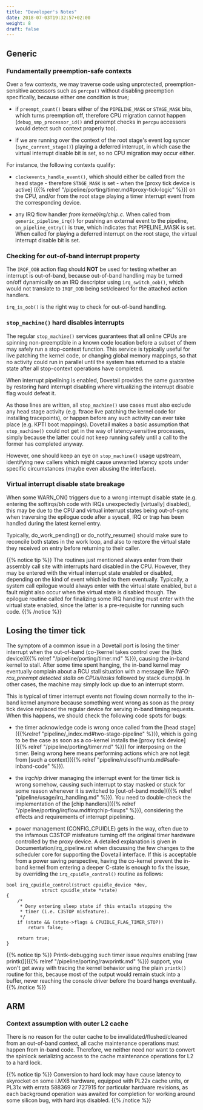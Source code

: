 ```yaml
---
title: "Developer's Notes"
date: 2018-07-03T19:32:57+02:00
weight: 8
draft: false
---
```


## Generic

### Fundamentally preemption-safe contexts

Over a few contexts, we may traverse code using unprotected,
preemption-sensitive accessors such as `percpu()` without disabling
preemption specifically, because either one condition is true;

- if `preempt_count()` bears either of the `PIPELINE_MASK` or
  `STAGE_MASK` bits, which turns preemption off, therefore CPU
  migration cannot happen (`debug_smp_processor_id()` and preempt
  checks in `percpu` accessors would detect such context properly
  too).

- if we are running over the context of the root stage's event log
  syncer (`sync_current_stage()`) playing a deferred interrupt, in
  which case the virtual interrupt disable bit is set, so no CPU
  migration may occur either.

For instance, the following contexts qualify:

- `clockevents_handle_event()`, which should either be called from the
  head stage - therefore `STAGE_MASK` is set - when the [proxy tick
  device is active] ({{% relref
  "/pipeline/porting/timer.md#proxy-tick-logic" %}}) on the CPU,
  and/or from the root stage playing a timer interrupt event from the
  corresponding device.

- any IRQ flow handler _from kernel/irq/chip.c_. When called from
  `generic_pipeline_irq()` for pushing an external event to the
  pipeline, `on_pipeline_entry()` is true, which indicates that
  PIPELINE_MASK is set. When called for playing a deferred interrupt
  on the root stage, the virtual interrupt disable bit is set.

### Checking for out-of-band interrupt property

The `IRQF_OOB` action flag should **NOT** be used for testing whether
an interrupt is out-of-band, because out-of-band handling may be
turned on/off dynamically on an IRQ descriptor using
`irq_switch_oob()`, which would not translate to `IRQF_OOB` being
set/cleared for the attached action handlers.

`irq_is_oob()` is the right way to check for out-of-band handling.

### `stop_machine()` hard disables interrupts

The regular `stop_machine()` services guarantees that all online CPUs
are spinning non-preemptible in a known code location before a subset
of them may safely run a stop-context function. This service is
typically useful for live patching the kernel code, or changing global
memory mappings, so that no activity could run in parallel until the
system has returned to a stable state after all stop-context
operations have completed.
    
When interrupt pipelining is enabled, Dovetail provides the same
guarantee by restoring hard interrupt disabling where virtualizing the
interrupt disable flag would defeat it.

As those lines are written, all `stop_machine()` use cases must also
exclude any head stage activity (e.g. ftrace live patching the kernel
code for installing tracepoints), or happen before any such activity
can ever take place (e.g. KPTI boot mappings). Dovetail makes a basic
assumption that `stop_machine()` could not get in the way of
latency-sensitive processes, simply because the latter could not keep
running safely until a call to the former has completed anyway.

However, one should keep an eye on `stop_machine()` usage upstream,
identifying new callers which might cause unwanted latency spots under
specific circumstances (maybe even abusing the interface).

### Virtual interrupt disable state breakage

When some WARN_ON() triggers due to a wrong interrupt disable state
(e.g. entering the softirqs/bh code with IRQs unexpectedly [virtually]
disabled), this may be due to the CPU and virtual interrupt states
being out-of-sync when traversing the epilogue code after a syscall,
IRQ or trap has been handled during the latest kernel entry.

Typically, do_work_pending() or do_notify_resume() should make sure to
reconcile both states in the work loop, and also to restore the
virtual state they received on entry before returning to their caller.

{{% notice tip %}}
The routines just mentioned always enter from their assembly call site
with interrupts hard disabled in the CPU. However, they may be entered
with the virtual interrupt state enabled or disabled, depending on the
kind of event which led to them eventually. Typically, a system call
epilogue would always enter with the virtual state enabled, but a
fault might also occur when the virtual state is disabled though. The
epilogue routine called for finalizing some IRQ handling must enter with
the virtual state enabled, since the latter is a pre-requisite for
running such code.
{{% /notice %}}

## Losing the timer tick

The symptom of a common issue in a Dovetail port is losing the timer
interrupt when the out-of-band (co-)kernel takes control over the
[tick device]({{% relref "/pipeline/porting/timer.md" %}}), causing
the in-band kernel to stall. After some time spent hanging, the
in-band kernel may eventually complain about a RCU stall situation
with a message like _INFO: rcu_preempt detected stalls on CPUs/tasks_
followed by stack dump(s). In other cases, the machine may simply lock
up due to an interrupt storm.

This is typical of timer interrupt events not flowing down normally to
the in-band kernel anymore because something went wrong as soon as the
proxy tick device replaced the regular device for serving in-band
timing requests. When this happens, we should check the following code
spots for bugs:

- the timer acknowledge code is wrong once called from the [head
  stage]({{%relref "pipeline/_index.md#two-stage-pipeline" %}}), which
  is going to be the case as soon as a co-kernel installs the [proxy
  tick device]({{% relref "/pipeline/porting/timer.md" %}}) for
  interposing on the timer. Being wrong here means performing actions
  which are not legit from [such a context]({{% relref
  "pipeline/rulesofthumb.md#safe-inband-code" %}}).

- the _irqchip_ driver managing the interrupt event for the timer tick
  is wrong somehow, causing such interrupt to stay masked or stuck for
  some reason whenever it is switched to [out-of-band mode]({{% relref
  "pipeline/usage/irq_handling.md" %}}). You need to double-check the
  implementation of the [chip handlers]({{% relref
  "/pipeline/porting/irqflow.md#irqchip-fixups" %}}), considering the
  effects and requirements of interrupt pipelining.

- power management (CONFIG_CPUIDLE) gets in the way, often due to the
  infamous C3STOP misfeature turning off the original timer hardware
  controlled by the proxy device. A detailed explanation is given in
  Documentation/irq_pipeline.rst when discussing the few changes to
  the scheduler core for supporting the Dovetail interface. If this is
  acceptable from a power saving perspective, having the co-kernel
  prevent the in-band kernel from entering a deeper C-state is enough
  to fix the issue, by overriding the `irq_cpuidle_control()` routine
  as follows:

```
bool irq_cpuidle_control(struct cpuidle_device *dev,
			 struct cpuidle_state *state)
{
	/*
	 * Deny entering sleep state if this entails stopping the
	 * timer (i.e. C3STOP misfeature).
	 */
	if (state && (state->flags & CPUIDLE_FLAG_TIMER_STOP))
		return false;

	return true;
}
```

{{% notice tip %}}
Printk-debugging such timer issue *requires* enabling [raw
printk()]({{% relref "/pipeline/porting/rawprintk.md" %}}) support,
you won't get away with tracing the kernel behavior using the plain
`printk()` routine for this, because most of the output would remain
stuck into a buffer, never reaching the console driver before the
board hangs eventually.
{{% /notice %}}

## ARM

### Context assumption with outer L2 cache

There is no reason for the outer cache to be
invalidated/flushed/cleaned from an out-of-band context, all cache
maintenance operations must happen from in-band code. Therefore, we
neither need nor want to convert the spinlock serializing access to
the cache maintenance operations for L2 to a hard lock.

{{% notice tip %}}
Conversion to hard lock may have cause latency to skyrocket on some
i.MX6 hardware, equipped with PL22x cache units, or PL31x with errata
588369 or 727915 for particular hardware revisions, as each background
operation was awaited for completion for working around some silicon
bug, with hard irqs disabled.
{{% /notice %}}
